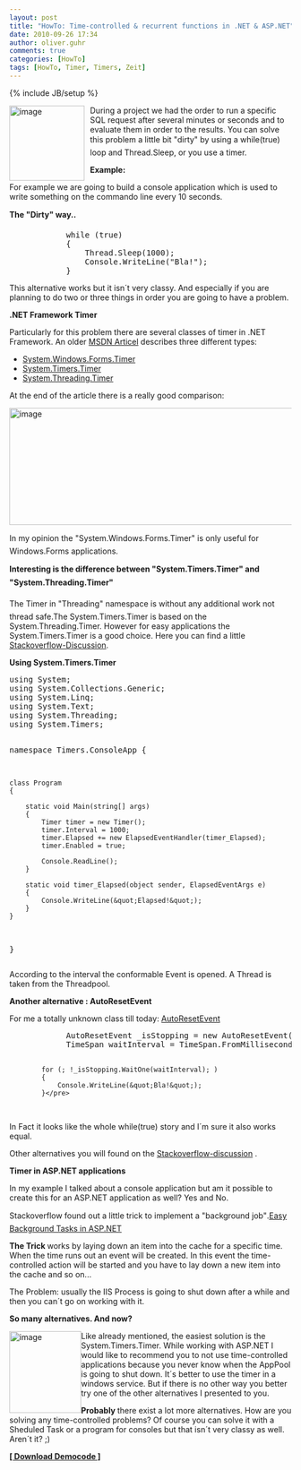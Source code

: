 ```yaml
---
layout: post
title: "HowTo: Time-controlled & recurrent functions in .NET & ASP.NET"
date: 2010-09-26 17:34
author: oliver.guhr
comments: true
categories: [HowTo]
tags: [HowTo, Timer, Timers, Zeit]
---
```

{% include JB/setup %}
<p><img style="border-right-width: 0px; margin: 0px 10px 0px 0px; display: inline; border-top-width: 0px; border-bottom-width: 0px; border-left-width: 0px" title="image" border="0" alt="image" align="left" src="http://code-inside.de/blog/wp-content/uploads/image1038.png" width="134" height="134" /></p>  <p>During a project we had the order to run a specific SQL request after several minutes or seconds and to evaluate them in order to the results. You can solve this problem a little bit "dirty" by using a while(true) loop and Thread.Sleep, or you use a timer.</p> <!--more--><strong>Example:</strong>  <p></p>  <p>For example we are going to build a console application which is used to write something on the commando line every 10 seconds.</p>  <p><strong>The "Dirty" way..</strong></p>  <div style="padding-bottom: 0px; margin: 0px; padding-left: 0px; padding-right: 0px; display: inline; float: none; padding-top: 0px" id="scid:812469c5-0cb0-4c63-8c15-c81123a09de7:aff75203-b58c-48bd-b4d3-217615c6b02a" class="wlWriterSmartContent">   <pre class="c#">            while (true)
            {
                Thread.Sleep(1000);
                Console.WriteLine(&quot;Bla!&quot;);
            }</pre>
</div>

<p>This alternative works but it isn´t very classy. And especially if you are planning to do two or three things in order you are going to have a problem.</p>

<p><strong>.NET Framework <strong>Timer</strong></strong></p>

<p>Particularly for this problem there are several classes of timer in .NET Framework. An older <a href="http://msdn.microsoft.com/en-us/magazine/cc164015.aspx">MSDN Articel</a> describes three different types:</p>

<ul>
  <li><a href="http://msdn.microsoft.com/de-de/library/system.windows.forms.timer(VS.80).aspx">System.Windows.Forms.Timer</a> </li>

  <li><a href="http://msdn.microsoft.com/en-us/library/system.timers.timer.aspx">System.Timers.Timer</a> </li>

  <li><a href="http://msdn.microsoft.com/de-de/library/system.threading.timer(VS.80).aspx">System.Threading.Timer</a> </li>
</ul>

<p>At the end of the article there is a really good comparison:</p>

<p><a href="http://code-inside.de/blog/wp-content/uploads/image1039.png"><img style="border-right-width: 0px; display: inline; border-top-width: 0px; border-bottom-width: 0px; border-left-width: 0px" title="image" border="0" alt="image" src="http://code-inside.de/blog/wp-content/uploads/image_thumb222.png" width="523" height="209" /></a></p>

<p>In my opinion the "System.Windows.Forms.Timer" is only useful for Windows.Forms applications.</p>

<p><strong>Interesting is the difference between "System.Timers.Timer" and "System.Threading.Timer"</strong></p>

<p>The Timer in "Threading" namespace is without any additional work not thread safe.The System.Timers.Timer is based on the System.Threading.Timer. However for easy applications the System.Timers.Timer is a good choice. Here you can find a little&#160; <a href="http://stackoverflow.com/questions/1416803/system-timers-timer-vs-system-threading-timer">Stackoverflow-Discussion</a>.</p>

<p><strong>Using System.Timers.Timer</strong></p>

<div style="padding-bottom: 0px; margin: 0px; padding-left: 0px; padding-right: 0px; display: inline; float: none; padding-top: 0px" id="scid:812469c5-0cb0-4c63-8c15-c81123a09de7:67d14628-1490-4bd2-8a93-e2c134a8aa90" class="wlWriterSmartContent">
  <pre class="c#">using System;
using System.Collections.Generic;
using System.Linq;
using System.Text;
using System.Threading;
using System.Timers;

namespace Timers.ConsoleApp
{

    class Program
    {

        static void Main(string[] args)
        {
            Timer timer = new Timer();
            timer.Interval = 1000;
            timer.Elapsed += new ElapsedEventHandler(timer_Elapsed);
            timer.Enabled = true;

            Console.ReadLine();
        }

        static void timer_Elapsed(object sender, ElapsedEventArgs e)
        {
            Console.WriteLine(&quot;Elapsed!&quot;);
        }
    }
}</pre>
</div>

<p>According to the interval the conformable Event is opened. A Thread is taken from the Threadpool.</p>

<p><strong>Another alternative : AutoResetEvent</strong></p>

<p>For me a totally unknown class till today: <a href="http://msdn.microsoft.com/en-us/library/system.threading.autoresetevent.aspx">AutoResetEvent</a></p>

<div style="padding-bottom: 0px; margin: 0px; padding-left: 0px; padding-right: 0px; display: inline; float: none; padding-top: 0px" id="scid:812469c5-0cb0-4c63-8c15-c81123a09de7:c56fc62e-794c-42bb-80dd-0f0446f11a6e" class="wlWriterSmartContent">
  <pre class="c#">            AutoResetEvent _isStopping = new AutoResetEvent(false);
            TimeSpan waitInterval = TimeSpan.FromMilliseconds(1000);

            for (; !_isStopping.WaitOne(waitInterval); )
            {
                Console.WriteLine(&quot;Bla!&quot;);
            }</pre>
</div>

<p>In Fact it looks like the whole while(true) story and I´m sure it also works equal.</p>

<p>Other alternatives you will found on the <a href="http://stackoverflow.com/questions/2822441/system-timers-timer-threading-timer-vs-thread-with-whileloop-thread-sleep-for-p">Stackoverflow-discussion</a> .</p>

<p><strong>Timer in ASP.NET applications </strong></p>

<p>In my example I talked about a console application but am it possible to create this for an ASP.NET application as well? Yes and No.</p>

<p>Stackoverflow found out a little trick to implement a "background job".<a href="http://blog.stackoverflow.com/2008/07/easy-background-tasks-in-aspnet/">Easy Background Tasks in ASP.NET</a></p>

<p><strong>The Trick </strong>works by laying down an item into the cache for a specific time. When the time runs out an event will be created. In this event the time-controlled action will be started and you have to lay down a new item into the cache and so on...</p>

<p>The Problem: usually the IIS Process is going to shut down after a while and then you can´t go on working with it.</p>

<p><strong>So many alternatives. And now?</strong></p>

<p><a href="http://code-inside.de/blog/wp-content/uploads/image1040.png"><img style="border-right-width: 0px; display: inline; border-top-width: 0px; border-bottom-width: 0px; margin-left: 0px; border-left-width: 0px; margin-right: 0px" title="image" border="0" alt="image" align="left" src="http://code-inside.de/blog/wp-content/uploads/image_thumb223.png" width="128" height="146" /></a></p>

<p>Like already mentioned, the easiest solution is the System.Timers.Timer. While working with ASP.NET I would like to recommend you to not use time-controlled applications because you never know when the AppPool is going to shut down. It´s better to use the timer in a windows service. But if there is no other way you better try one of the other alternatives I presented to you.</p>

<p><strong>Probably </strong>there exist a lot more alternatives. How are you solving any time-controlled problems? Of course you can solve it with a Sheduled Task or a program for consoles but that isn´t very classy as well. Aren´t it? ;) <strong></strong></p>

<p><strong><a href="http://code-inside.de/files/democode/timers/timers.zip">[ Download Democode ]</a></strong></p>
